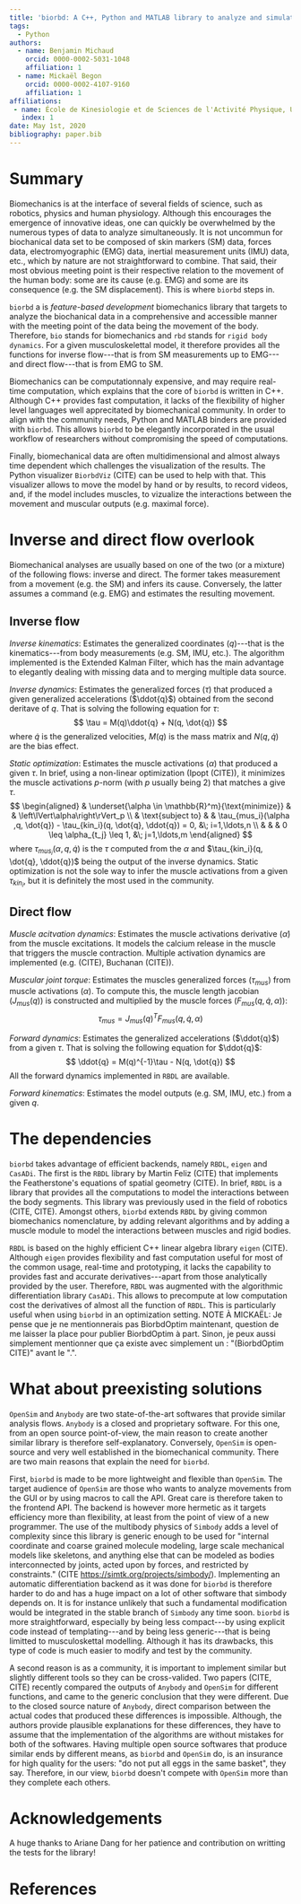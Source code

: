 ```yaml
---
title: 'biorbd: A C++, Python and MATLAB library to analyze and simulate the human body'
tags:
  - Python
authors:
  - name: Benjamin Michaud
    orcid: 0000-0002-5031-1048
    affiliation: 1
  - name: Mickaël Begon
    orcid: 0000-0002-4107-9160
    affiliation: 1
affiliations:
 - name: École de Kinesiologie et de Sciences de l'Activité Physique, Université de Montréal
   index: 1
date: May 1st, 2020
bibliography: paper.bib
---
```


# Summary
Biomechanics is at the interface of several fields of science, such as robotics, physics and human physiology.
Although this encourages the emergence of innovative ideas, one can quickly be overwhelmed by the numerous types of data to analyze simultaneously. 
It is not uncommun for biochanical data set to be composed of skin markers (SM) data, forces data, electromyographic (EMG) data, inertial measurement units (IMU) data, etc., which by nature are not straightforward to combine.
That said, their most obvious meeting point is their respective relation to the movement of the human body: some are its cause (e.g. EMG) and some are its consequence (e.g. the SM displacement).
This is where `biorbd` steps in. 

`biorbd` a is *feature-based development* biomechanics library that targets to analyze the biochanical data in a comprehensive and accessible manner with the meeting point of the data being the movement of the body.
Therefore, `bio` stands for biomechanics and `rbd` stands for `rigid body dynamics`. 
For a given musculoskelettal model, it therefore provides all the functions for inverse flow---that is from SM measurements up to EMG---and direct flow---that is from EMG to SM.

Biomechanics can be computationnaly expensive, and may require real-time computation, which explains that the core of `biorbd` is written in C++. 
Although C++ provides fast computation, it lacks of the flexibility of higher level languages well apprecitated by biomechanical community. 
In order to align with the community needs, Python and MATLAB binders are provided with `biorbd`.
This allows `biorbd` to be elegantly incorporated in the usual workflow of researchers without compromising the speed of computations. 

Finally, biomechanical data are often multidimensional and almost always time dependent which challenges the visualization of the results. 
The Python visualizer `BiorbdViz` (CITE) can be used to help with that. 
This visualizer allows to move the model by hand or by results, to record videos, and, if the model includes muscles, to vizualize the interactions between the movement and muscular outputs (e.g. maximal force). 

# Inverse and direct flow overlook
Biomechanical analyses are usually based on one of the two (or a mixture) of the following flows: inverse and direct. 
The former takes measurement from a movement (e.g. the SM) and infers its cause.
Conversely, the latter assumes a command (e.g. EMG) and estimates the resulting movement.

## Inverse flow
*Inverse kinematics*: Estimates the generalized coordinates ($q$)---that is the kinematics---from body measurements (e.g. SM, IMU, etc.). 
The algorithm implemented is the Extended Kalman Filter, which has the main advantage to elegantly dealing with missing data and to merging multiple data source.

*Inverse dynamics*: Estimates the generalized forces ($\tau$) that produced a given generalized accelerations ($\ddot{q}$) obtained from the second deritave of $q$. 
That is solving the following equation for $\tau$:
$$
\tau = M(q)\ddot{q} + N(q, \dot{q})
$$
where $\dot{q}$ is the generalized velocities, $M(q)$ is the mass matrix and $N(q, \dot{q})$ are the bias effect. 

*Static optimization*: Estimates the muscle activations ($\alpha$) that produced a given $\tau$. 
In brief, using a non-linear optimization (Ipopt (CITE)), it minimizes the muscle activations *p*-norm (with $p$ usually being $2$) that matches a give $\tau$. 
$$
\begin{aligned}
    & \underset{\alpha \in \mathbb{R}^m}{\text{minimize}}
    & & \left\lVert\alpha\right\rVert_p \\
    & \text{subject to}
    & & \tau_{mus_i}(\alpha ,q, \dot{q}) - \tau_{kin_i}(q, \dot{q}, \ddot{q}) = 0, &\; i=1,\ldots,n \\
    & & &  0 \leq \alpha_{t_j} \leq 1, &\; j=1,\ldots,m
\end{aligned}
$$
where $\tau_{mus_i}(\alpha ,q, \dot{q})$ is the $\tau$ computed from the $\alpha$ and $\tau_{kin_i}(q, \dot{q}, \ddot{q})$ being the output of the inverse dynamics.
Static optimization is not the sole way to infer the muscle activations from a given $\tau_{kin_i}$, but it is definitely the most used in the community. 

## Direct flow
*Muscle acitvation dynamics*: Estimates the muscle activations derivative ($\dot{\alpha}$) from the muscle excitations. 
It models the calcium release in the muscle that triggers the muscle contraction. 
Multiple activation dynamics are implemented (e.g. (CITE), Buchanan (CITE)).

*Muscular joint torque*: Estimates the muscles generalized forces ($\tau_{mus}$) from muscle activations ($\alpha$). 
To compute this, the muscle length jacobian ($J_{mus}(q)$) is constructed and multiplied by the muscle forces ($F_{mus}(q, \dot{q}, \alpha)$):
$$
\tau_{mus} = J_{mus}(q)^T F_{mus}(q, \dot{q}, \alpha)
$$

*Forward dynamics*: Estimates the generalized accelerations ($\ddot{q}$) from a given $\tau$. 
That is solving the following equation for $\ddot{q}$:
$$
\ddot{q} = M(q)^{-1}\tau - N(q, \dot{q})
$$
All the forward dynamics implemented in `RBDL` are available.

*Forward kinematics*: Estimates the model outputs (e.g. SM, IMU, etc.) from a given $q$. 

# The dependencies
`biorbd` takes advantage of efficient backends, namely `RBDL`, `eigen` and `CasADi`. 
The first is the `RBDL` library by Martin Feliz (CITE) that implements the Featherstone's equations of spatial geometry (CITE). 
In brief, `RBDL` is a library that provides all the computations to model the interactions between the body segments. 
This library was previously used in the field of robotics (CITE, CITE).
Amongst others, `biorbd` extends `RBDL` by giving common biomechanics nomenclature, by adding relevant algorithms and by adding a muscle module to model the interactions between muscles and rigid bodies.

`RBDL` is based on the highly efficient C++ linear algebra library `eigen` (CITE). 
Although `eigen` provides flexibility and fast computation useful for most of the common usage, real-time and prototyping, 
it lacks the capability to provides fast and accurate derivatives---apart from those analytically provided by the user. 
Therefore, `RBDL` was augmented with the algorithmic differentiation library `CasADi`.
This allows to precompute at low computation cost the derivatives of almost all the function of `RBDL`. 
This is particularly useful when using `biorbd` in an optimization setting.
NOTE À MICKAËL: Je pense que je ne mentionnerais pas BiorbdOptim maintenant, question de me laisser la place pour publier BiorbdOptim à part. Sinon, je peux aussi simplement mentionner que ça existe avec simplement un : "(BiorbdOptim CITE)" avant le ".".

# What about preexisting solutions
`OpenSim` and `Anybody` are two state-of-the-art softwares that provide similar analysis flows.
`Anybody` is a closed and proprietary software.
For this one, from an open source point-of-view, the main reason to create another similar library is therefore self-explanatory.
Conversely, `OpenSim` is open-source and very well established in the biomechanical community. 
There are two main reasons that explain the need for `biorbd`.

First, `biorbd` is made to be more lightweight and flexible than `OpenSim`. 
The target audience of `OpenSim` are those who wants to analyze movements from the GUI or by using macros to call the API. 
Great care is therefore taken to the frontend API. 
The backend is however more hermetic as it targets efficiency more than flexibility, at least from the point of view of a new programmer. 
The use of the multibody physics of `Simbody` adds a level of complexity since this library is generic enough to be used for "internal coordinate and coarse grained molecule modeling, large scale mechanical models like skeletons, and anything else that can be modeled as bodies interconnected by joints, acted upon by forces, and restricted by constraints." (CITE https://simtk.org/projects/simbody/). 
Implementing an automatic differentiation backend as it was done for `biorbd` is therefore harder to do and has a huge impact on a lot of other software that simbody depends on. 
It is for instance unlikely that such a fundamental modification would be integrated in the stable branch of `Simbody` any time soon. 
`biorbd` is more straightforward, especially by being less compact---by using explicit code instead of templating---and by being less generic---that is being limitted to musculoskettal modelling.
Although it has its drawbacks, this type of code is much easier to modify and test by the community. 

A second reason is as a community, it is important to implement similar but slightly different tools so they can be cross-valided. 
Two papers (CITE, CITE) recently compared the outputs of `Anybody` and `OpenSim` for different functions, and came to the generic conclusion that they were different.
Due to the closed source nature of `Anybody`, direct comparison between the actual codes that produced these differences is impossible.
Although, the authors provide plausible explanations for these differences, they have to assume that the implementation of the algorithms are without mistakes for both of the softwares. 
Having multiple open source softwares that produce similar ends by different means, as `biorbd` and `OpenSim` do, is an insurance for high quality for the users: "do not put all eggs in the same basket", they say. 
Therefore, in our view, `biorbd` doesn't compete with `OpenSim` more than they complete each others. 

# Acknowledgements
A huge thanks to Ariane Dang for her patience and contribution on writting the tests for the library!

# References
